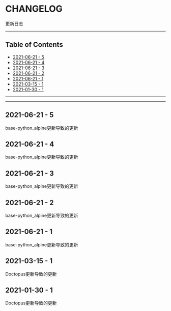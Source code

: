 # CHANGELOG

更新日志

---

## Table of Contents

<!-- vim-markdown-toc GFM -->

* [2021-06-21 - 5](#2021-06-21---5)
* [2021-06-21 - 4](#2021-06-21---4)
* [2021-06-21 - 3](#2021-06-21---3)
* [2021-06-21 - 2](#2021-06-21---2)
* [2021-06-21 - 1](#2021-06-21---1)
* [2021-03-15 - 1](#2021-03-15---1)
* [2021-01-30 - 1](#2021-01-30---1)

<!-- vim-markdown-toc -->

---

<!-- Object info -->

---

## 2021-06-21 - 5

base-python_alpine更新导致的更新

## 2021-06-21 - 4

base-python_alpine更新导致的更新

## 2021-06-21 - 3

base-python_alpine更新导致的更新

## 2021-06-21 - 2

base-python_alpine更新导致的更新

## 2021-06-21 - 1

base-python_alpine更新导致的更新

## 2021-03-15 - 1

Doctopus更新导致的更新

## 2021-01-30 - 1

Doctopus更新导致的更新
